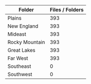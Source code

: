 | Folder         |   Files / Folders |
|----------------|-------------------|
| Plains         |               393 |
| New England    |               393 |
| Mideast        |               393 |
| Rocky Mountain |               393 |
| Great Lakes    |               393 |
| Far West       |               393 |
| Southeast      |                 0 |
| Southwest      |                 0 |